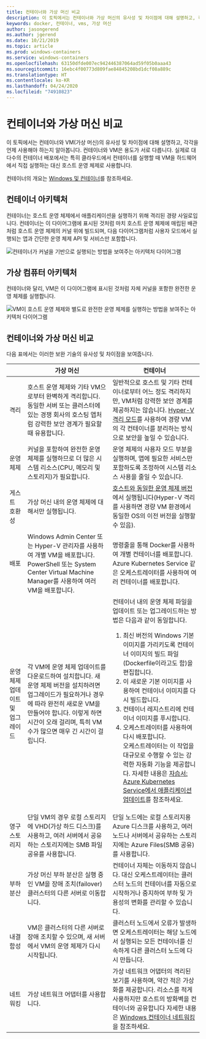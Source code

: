 ```yaml
---
title: 컨테이너와 가상 머신 비교
description: 이 토픽에서는 컨테이너와 가상 머신의 유사성 및 차이점에 대해 설명하고, 각각을 언제 사용해야 하는지 알아봅니다. 컨테이너와 가상 머신은 각각 용도가 다릅니다. 실제로 대다수의 컨테이너 배포에서는 특히 클라우드에서 컨테이너를 실행할 때 가상 머신을 하드웨어에서 직접 실행하는 대신 호스트 운영 체제로 사용합니다.
keywords: docker, 컨테이너, vms, 가상 머신
author: jasongerend
ms.author: jgerend
ms.date: 10/21/2019
ms.topic: article
ms.prod: windows-containers
ms.service: windows-containers
ms.openlocfilehash: 63150dfde007ec942446387064ad59f05b0aaa43
ms.sourcegitcommit: 16ebc4f00773d809fae84845208bd1dcf08a889c
ms.translationtype: HT
ms.contentlocale: ko-KR
ms.lasthandoff: 04/24/2020
ms.locfileid: "74910823"
---
```

# <a name="containers-vs-virtual-machines"></a>컨테이너와 가상 머신 비교

이 토픽에서는 컨테이너와 VM(가상 머신)의 유사성 및 차이점에 대해 설명하고, 각각을 언제 사용해야 하는지 알아봅니다. 컨테이너와 VM은 용도가 서로 다릅니다. 실제로 대다수의 컨테이너 배포에서는 특히 클라우드에서 컨테이너를 실행할 때 VM을 하드웨어에서 직접 실행하는 대신 호스트 운영 체제로 사용합니다.

컨테이너의 개요는 [Windows 및 컨테이너](index.md)를 참조하세요.

## <a name="container-architecture"></a>컨테이너 아키텍처

컨테이너는 호스트 운영 체제에서 애플리케이션을 실행하기 위해 격리된 경량 사일로입니다. 컨테이너는 이 다이어그램에 표시된 것처럼 마치 호스트 운영 체제에 매립된 배관처럼 호스트 운영 체제의 커널 위에 빌드되며, 다음 다이어그램처럼 사용자 모드에서 실행되는 앱과 간단한 운영 체제 API 및 서비스만 포함합니다.

![컨테이너가 커널을 기반으로 실행되는 방법을 보여주는 아키텍처 다이어그램](media/container-diagram.svg)

## <a name="virtual-machine-architecture"></a>가상 컴퓨터 아키텍처

컨테이너와 달리, VM은 이 다이어그램에 표시된 것처럼 자체 커널을 포함한 완전한 운영 체제를 실행합니다.

![VM이 호스트 운영 체제와 별도로 완전한 운영 체제를 실행하는 방법을 보여주는 아키텍처 다이어그램](media/virtual-machine-diagram.svg)

## <a name="containers-vs-virtual-machines"></a>컨테이너와 가상 머신 비교

다음 표에서는 이러한 보완 기술의 유사성 및 차이점을 보여줍니다.

|                 | 가상 머신  | 컨테이너  |
| --------------  | ---------------- | ---------- |
| 격리       | 호스트 운영 체제와 기타 VM으로부터 완벽하게 격리합니다. 동일한 서버 또는 클러스터에 있는 경쟁 회사의 호스팅 앱처럼 강력한 보안 경계가 필요할 때 유용합니다. | 일반적으로 호스트 및 기타 컨테이너로부터 어느 정도 격리하지만, VM처럼 강력한 보안 경계를 제공하지는 않습니다. [Hyper-V 격리 모드](../manage-containers/hyperv-container.md)를 사용하여 경량 VM의 각 컨테이너를 분리하는 방식으로 보안을 높일 수 있습니다. |
| 운영 체제 | 커널을 포함하여 완전한 운영 체제를 실행하므로 더 많은 시스템 리소스(CPU, 메모리 및 스토리지)가 필요합니다. | 운영 체제의 사용자 모드 부분을 실행하며, 앱에 필요한 서비스만 포함하도록 조정하여 시스템 리소스 사용을 줄일 수 있습니다. |
| 게스트 호환성 | 가상 머신 내의 운영 체제에 대해서만 실행됩니다. | [호스트와 동일한 운영 체제 버전](../deploy-containers/version-compatibility.md)에서 실행됩니다(Hyper-V 격리를 사용하면 경량 VM 환경에서 동일한 OS의 이전 버전을 실행할 수 있음).
| 배포     | Windows Admin Center 또는 Hyper-V 관리자를 사용하여 개별 VM을 배포합니다. PowerShell 또는 System Center Virtual Machine Manager를 사용하여 여러 VM을 배포합니다. | 명령줄을 통해 Docker를 사용하여 개별 컨테이너를 배포합니다. Azure Kubernetes Service 같은 오케스트레이터를 사용하여 여러 컨테이너를 배포합니다. |
| 운영 체제 업데이트 및 업그레이드 | 각 VM에 운영 체제 업데이트를 다운로드하여 설치합니다. 새 운영 체제 버전을 설치하려면 업그레이드가 필요하거나 경우에 따라 완전히 새로운 VM을 만들어야 합니다. 이렇게 하면 시간이 오래 걸리며, 특히 VM 수가 많으면 매우 긴 시간이 걸립니다. | 컨테이너 내의 운영 체제 파일을 업데이트 또는 업그레이드하는 방법은 다음과 같이 동일합니다. <br><ol><li>최신 버전의 Windows 기본 이미지를 가리키도록 컨테이너 이미지의 빌드 파일(Dockerfile이라고도 함)을 편집합니다. </li><li>이 새로운 기본 이미지를 사용하여 컨테이너 이미지를 다시 빌드합니다.</li><li>컨테이너 레지스트리에 컨테이너 이미지를 푸시합니다.</li> <li>오케스트레이터를 사용하여 다시 배포합니다.<br>오케스트레이터는 이 작업을 대규모로 수행할 수 있는 강력한 자동화 기능을 제공합니다. 자세한 내용은 [자습서: Azure Kubernetes Service에서 애플리케이션 업데이트](https://docs.microsoft.com/azure/aks/tutorial-kubernetes-app-update)를 참조하세요.</li></ol> |
| 영구 스토리지 | 단일 VM의 경우 로컬 스토리지에 VHD(가상 하드 디스크)를 사용하고, 여러 서버에서 공유하는 스토리지에는 SMB 파일 공유를 사용합니다. | 단일 노드에는 로컬 스토리지용 Azure 디스크를 사용하고, 여러 노드나 서버에서 공유하는 스토리지에는 Azure Files(SMB 공유)를 사용합니다. |
| 부하 분산 | 가상 머신 부하 분산은 실행 중인 VM을 장애 조치(failover) 클러스터의 다른 서버로 이동합니다. | 컨테이너 자체는 이동하지 않습니다. 대신 오케스트레이터는 클러스터 노드의 컨테이너를 자동으로 시작하거나 중지하여 부하 및 가용성의 변화를 관리할 수 있습니다. |
| 내결함성 | VM은 클러스터의 다른 서버로 장애 조치할 수 있으며, 새 서버에서 VM의 운영 체제가 다시 시작됩니다.  | 클러스터 노드에서 오류가 발생하면 오케스트레이터는 해당 노드에서 실행되는 모든 컨테이너를 신속하게 다른 클러스터 노드에 다시 만듭니다. |
| 네트워킹     | 가상 네트워크 어댑터를 사용합니다. | 가상 네트워크 어댑터의 격리된 보기를 사용하며, 약간 적은 가상화를 제공합니다. 리소스를 적게 사용하지만 호스트의 방화벽을 컨테이너와 공유합니다 자세한 내용은 [Windows 컨테이너 네트워킹](../container-networking/architecture.md)을 참조하세요. |